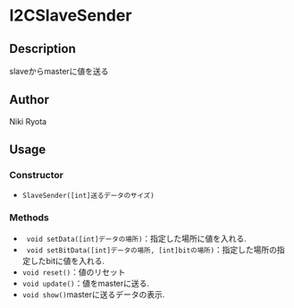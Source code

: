 # I2CSlaveSender

## Description

slaveからmasterに値を送る

## Author
Niki Ryota

## Usage

### Constructor
* `SlaveSender([int]送るデータのサイズ)`

### Methods
* ` void setData([int]データの場所)`：指定した場所に値を入れる.
* ` void setBitData([int]データの場所, [int]bitの場所)`：指定した場所の指定したbitに値を入れる.
* `void reset()`：値のリセット
* `void update()`：値をmasterに送る.
* `void show()`masterに送るデータの表示.
